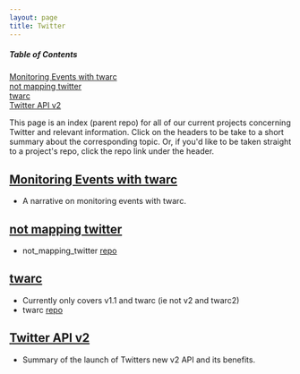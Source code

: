 ```yaml
---
layout: page
title: Twitter
---
```


##### Table of Contents  
[Monitoring Events with twarc](#monitoring)  
[not mapping twitter](#nomaps)   
[twarc](#twarc)  
[Twitter API v2](#v2)   
 
This page is an index (parent repo) for all of our current projects concerning Twitter and relevant information. Click on the headers to be take to a short summary about the corresponding topic. Or, if you'd like to be taken straight to a project's repo, click the repo link under the header. 

<a name="monitoring"/>    

## [Monitoring Events with twarc](monitoring_events_twarc.md)
- A narrative on monitoring events with twarc. 

<a name="nomaps"/>   

## [not mapping twitter](not_mapping_twitter.md)
- not_mapping_twitter [repo](https://github.com/ucsb-dreamlab/not_mapping_twitter)


<a name="twarc"/>  

## [twarc](twarc.md)   
- Currently only covers v1.1 and twarc (ie not v2 and twarc2)
- twarc [repo](https://github.com/ucsb-dreamlab/twarc)


<a name="v2"/>    

## [Twitter API v2](v2.md)
- Summary of the launch of Twitters new v2 API and its benefits.

